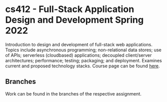 # cs412 - Full-Stack Application Design and Development Spring 2022

Introduction to design and development of full-stack web applications. Topics include asynchronous programming; non-relational data stores; use of APIs; serverless (cloudbased) applications; decoupled client/server architectures; performance; testing; packaging; and deployment. Examines current and proposed technology stacks. Course page can be found [here](https://www.bu.edu/academics/cas/courses/cas-cs-412/).

## Branches

Work can be found in the branches of the respective assignment.
